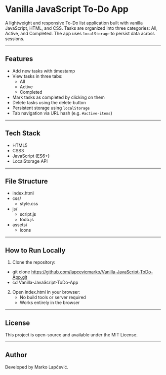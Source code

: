 # Vanilla JavaScript To-Do App

A lightweight and responsive To-Do list application built with vanilla JavaScript, HTML, and CSS. Tasks are organized into three categories: All, Active, and Completed. The app uses `localStorage` to persist data across sessions.

---

## Features

- Add new tasks with timestamp
- View tasks in three tabs:
  - All
  - Active
  - Completed
- Mark tasks as completed by clicking on them
- Delete tasks using the delete button
- Persistent storage using `localStorage`
- Tab navigation via URL hash (e.g. `#active-items`)

---

## Tech Stack

- HTML5
- CSS3
- JavaScript (ES6+)
- LocalStorage API

---

## File Structure

- index.html
- css/
  - style.css
- js/
  - script.js
  - todo.js
- assets/
  - icons
 
---

## How to Run Locally

1. Clone the repository:
  - git clone https://github.com/lapcevicmarko/Vanilla-JavaScript-ToDo-App.git
  - cd Vanilla-JavaScript-ToDo-App

2. Open index.html in your browser:
   - No build tools or server required
   - Works entirely in the browser

---

## License

This project is open-source and available under the MIT License.

---

## Author

Developed by Marko Lapčević.

